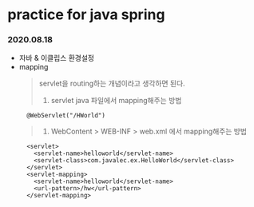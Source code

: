 # practice for java spring

### 2020.08.18
- 자바 & 이클립스 환경설정
- mapping
  > servlet을 routing하는 개념이라고 생각하면 된다.
  > 1. servlet java 파일에서 mapping해주는 방법
    ```
      @WebServlet("/HWorld")
    ```
  > 1. WebContent > WEB-INF > web.xml 에서 mapping해주는 방법
    ```
      <servlet>
        <servlet-name>helloworld</servlet-name>
        <servlet-class>com.javalec.ex.HelloWorld</servlet-class>
      </servlet>
      <servlet-mapping>
        <servlet-name>helloworld</servlet-name>
        <url-pattern>/hw</url-pattern>
      </servlet-mapping>
    ```